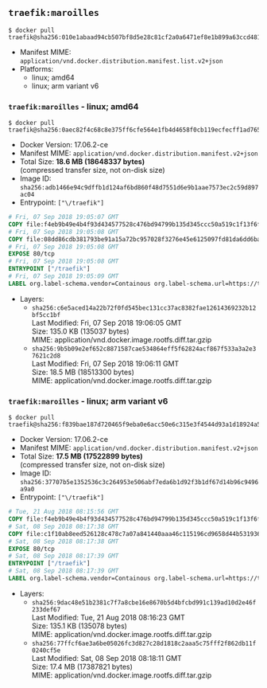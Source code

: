 ## `traefik:maroilles`

```console
$ docker pull traefik@sha256:010e1abaad94cb507bf8d5e28c81cf2a0a6471ef8e1b899a63ccd481899a9867
```

-	Manifest MIME: `application/vnd.docker.distribution.manifest.list.v2+json`
-	Platforms:
	-	linux; amd64
	-	linux; arm variant v6

### `traefik:maroilles` - linux; amd64

```console
$ docker pull traefik@sha256:0aec82f4c68c8e375ff6cfe564e1fb4d4658f0cb119ecfecff1ad765a32313b0
```

-	Docker Version: 17.06.2-ce
-	Manifest MIME: `application/vnd.docker.distribution.manifest.v2+json`
-	Total Size: **18.6 MB (18648337 bytes)**  
	(compressed transfer size, not on-disk size)
-	Image ID: `sha256:adb1466e94c9dffb1d124af6bd860f48d7551d6e9b1aae7573ec2c59d897ac04`
-	Entrypoint: `["\/traefik"]`

```dockerfile
# Fri, 07 Sep 2018 19:05:07 GMT
COPY file:f4eb9b49e4b4f93d434577528c476bd94799b135d345ccc50a519c1f13f6f97a in /etc/ssl/certs/ 
# Fri, 07 Sep 2018 19:05:08 GMT
COPY file:08dd86cdb381793be91a15a72bc957028f3276e45e6125097fd81da6dd6baccd in / 
# Fri, 07 Sep 2018 19:05:08 GMT
EXPOSE 80/tcp
# Fri, 07 Sep 2018 19:05:08 GMT
ENTRYPOINT ["/traefik"]
# Fri, 07 Sep 2018 19:05:09 GMT
LABEL org.label-schema.vendor=Containous org.label-schema.url=https://traefik.io org.label-schema.name=Traefik org.label-schema.description=A modern reverse-proxy org.label-schema.version=v1.7.0-rc4 org.label-schema.docker.schema-version=1.0
```

-	Layers:
	-	`sha256:c6e5aced14a22b72f0fd545bec131cc37ac8382fae12614369232b12bf5cc1bf`  
		Last Modified: Fri, 07 Sep 2018 19:06:05 GMT  
		Size: 135.0 KB (135037 bytes)  
		MIME: application/vnd.docker.image.rootfs.diff.tar.gzip
	-	`sha256:9b5b09e2ef652c8871587cae534864eff5f62824acf867f533a3a2e37621c2d8`  
		Last Modified: Fri, 07 Sep 2018 19:06:11 GMT  
		Size: 18.5 MB (18513300 bytes)  
		MIME: application/vnd.docker.image.rootfs.diff.tar.gzip

### `traefik:maroilles` - linux; arm variant v6

```console
$ docker pull traefik@sha256:f839bae187d720465f9eba0e6acc50e6c315e3f4544d93a1d18924a5eed25894
```

-	Docker Version: 17.06.2-ce
-	Manifest MIME: `application/vnd.docker.distribution.manifest.v2+json`
-	Total Size: **17.5 MB (17522899 bytes)**  
	(compressed transfer size, not on-disk size)
-	Image ID: `sha256:37707b5e1352536c3c264953e506abf7eda6b1d92f3b1df67d14b96c9496a9a0`
-	Entrypoint: `["\/traefik"]`

```dockerfile
# Tue, 21 Aug 2018 08:15:56 GMT
COPY file:f4eb9b49e4b4f93d434577528c476bd94799b135d345ccc50a519c1f13f6f97a in /etc/ssl/certs/ 
# Sat, 08 Sep 2018 08:17:38 GMT
COPY file:c1f10ab8eed526128c478c7a07a841440aaa46c115196cd9658d44b531936d7b in / 
# Sat, 08 Sep 2018 08:17:38 GMT
EXPOSE 80/tcp
# Sat, 08 Sep 2018 08:17:39 GMT
ENTRYPOINT ["/traefik"]
# Sat, 08 Sep 2018 08:17:39 GMT
LABEL org.label-schema.vendor=Containous org.label-schema.url=https://traefik.io org.label-schema.name=Traefik org.label-schema.description=A modern reverse-proxy org.label-schema.version=v1.7.0-rc4 org.label-schema.docker.schema-version=1.0
```

-	Layers:
	-	`sha256:9dac48e51b2381c7f7a8cbe16e8670b5d4bfcbd991c139ad10d2e46f233def67`  
		Last Modified: Tue, 21 Aug 2018 08:16:23 GMT  
		Size: 135.1 KB (135078 bytes)  
		MIME: application/vnd.docker.image.rootfs.diff.tar.gzip
	-	`sha256:77ffcf6ae3a6be05026fc3d827c28d1818c2aaa5c75fff2f862db11f0240cf5e`  
		Last Modified: Sat, 08 Sep 2018 08:18:11 GMT  
		Size: 17.4 MB (17387821 bytes)  
		MIME: application/vnd.docker.image.rootfs.diff.tar.gzip
